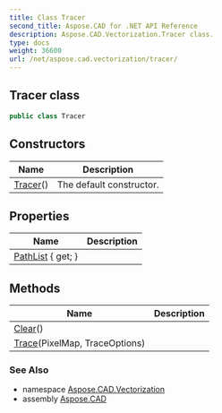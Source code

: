 ```yaml
---
title: Class Tracer
second_title: Aspose.CAD for .NET API Reference
description: Aspose.CAD.Vectorization.Tracer class. 
type: docs
weight: 36600
url: /net/aspose.cad.vectorization/tracer/
---
```

## Tracer class

```csharp
public class Tracer
```

## Constructors

| Name | Description |
| --- | --- |
| [Tracer](tracer/)() | The default constructor. |

## Properties

| Name | Description |
| --- | --- |
| [PathList](../../aspose.cad.vectorization/tracer/pathlist/) { get; } |  |

## Methods

| Name | Description |
| --- | --- |
| [Clear](../../aspose.cad.vectorization/tracer/clear/)() |  |
| [Trace](../../aspose.cad.vectorization/tracer/trace/)(PixelMap, TraceOptions) |  |

### See Also

* namespace [Aspose.CAD.Vectorization](../../aspose.cad.vectorization/)
* assembly [Aspose.CAD](../../)


